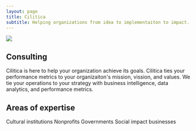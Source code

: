 ```yaml
---
layout: page
title: Cilitica
subtitle: Helping organizations from idea to implementaiton to impact.
---
```


![]({{site.url}}/assets/img/ryan-v-ryan.jpg)  

## Consulting
Cilitica is here to help your organization achieve its goals. 
Cilitica ties your performance metrics to your organizaiton's mission, vission, and values.
We tie your operations to your strategy with business intelligence, data analytics, and performance metrics.


## Areas of expertise

Cultural institutions
Nonprofits
Governments
Social impact businesses
